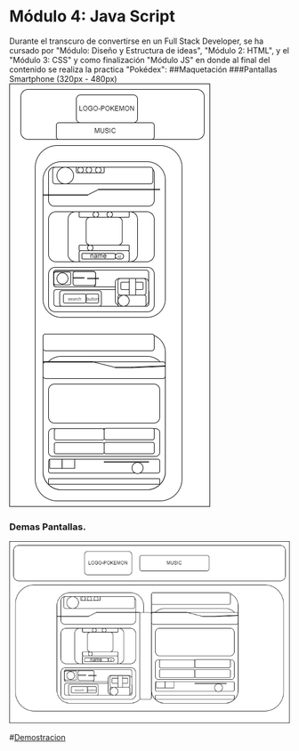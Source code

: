 # Módulo 4: Java Script
Durante el transcuro de convertirse en un Full Stack Developer, se ha cursado por "Módulo: Diseño y Estructura de ideas", "Módulo 2: HTML", y el "Módulo 3: CSS"  y como finalización "Módulo JS" en donde al final del contenido se realiza la practica "Pokédex":
##Maquetación
###Pantallas  Smartphone (320px - 480px)
![Media_Smartphone](./image/MaquetacionSmartphone.png)
### Demas Pantallas.
![Media_all](./image/MaquetacionWeb.png)

#[Demostracion](./index.html)